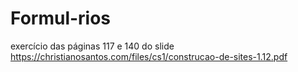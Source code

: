 # Formul-rios
exercício das páginas 117 e 140 do slide https://christianosantos.com/files/cs1/construcao-de-sites-1.12.pdf
